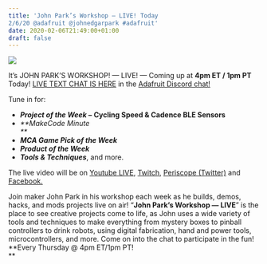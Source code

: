 ```yaml
---
title: 'John Park’s Workshop — LIVE! Today
2/6/20 @adafruit @johnedgarpark #adafruit'
date: 2020-02-06T21:49:00+01:00
draft: false
---
```


![](https://cdn-blog.adafruit.com/uploads/2017/08/JohnParkWorkshopLogoSquatBlog_853-600x231.jpg)

It’s JOHN PARK’S WORKSHOP! — LIVE! — Coming up at **4pm ET / 1pm PT** Today! [LIVE TEXT CHAT IS HERE](http://adafru.it/discord) in the [Adafruit Discord chat!](http://adafru.it/discord)

Tune in for:

*   _**Project of the Week –**_ **Cycling Speed & Cadence BLE Sensors**
*   _**MakeCode Minute  
    **_
*   _**MCA Game Pick of the Week**_
*   _**Product of the Week**_
*   _**Tools & Techniques**_, and more.

The live video will be on [Youtube LIVE](https://www.youtube.com/adafruit/live), [Twitch](https://www.twitch.tv/adafruit), [Periscope (Twitter)](https://www.periscope.tv/adafruit/1gqxvOqbqBqKB) and [Facebook.](https://www.facebook.com/adafruitindustries)

Join maker John Park in his workshop each week as he builds, demos, hacks, and mods projects live on air! “**John Park’s Workshop — LIVE**” is the place to see creative projects come to life, as John uses a wide variety of tools and techniques to make everything from mystery boxes to pinball controllers to drink robots, using digital fabrication, hand and power tools, microcontrollers, and more. Come on into the chat to participate in the fun! **Every Thursday @ 4pm ET/1pm PT!  
**